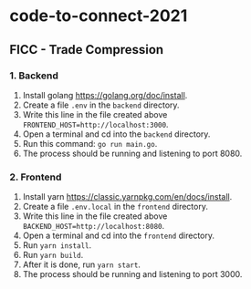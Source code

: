 # code-to-connect-2021
## FICC - Trade Compression

### 1. Backend
1. Install golang https://golang.org/doc/install.
2. Create a file `.env` in the `backend` directory.
3. Write this line in the file created above `FRONTEND_HOST=http://localhost:3000`.
4. Open a terminal and cd into the `backend` directory.
5. Run this command: `go run main.go`.
6. The process should be running and listening to port 8080.

### 2. Frontend
1. Install yarn https://classic.yarnpkg.com/en/docs/install.
2. Create a file `.env.local` in the `frontend` directory.
3. Write this line in the file created above `BACKEND_HOST=http://localhost:8080`.
4. Open a terminal and cd into the `frontend` directory.
5. Run `yarn install`.
6. Run `yarn build`.
7. After it is done, run `yarn start`.
8. The process should be running and listening to port 3000.